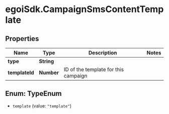 # egoiSdk.CampaignSmsContentTemplate

## Properties
Name | Type | Description | Notes
------------ | ------------- | ------------- | -------------
**type** | **String** |  | 
**templateId** | **Number** | ID of the template for this campaign | 


<a name="TypeEnum"></a>
## Enum: TypeEnum


* `template` (value: `"template"`)




